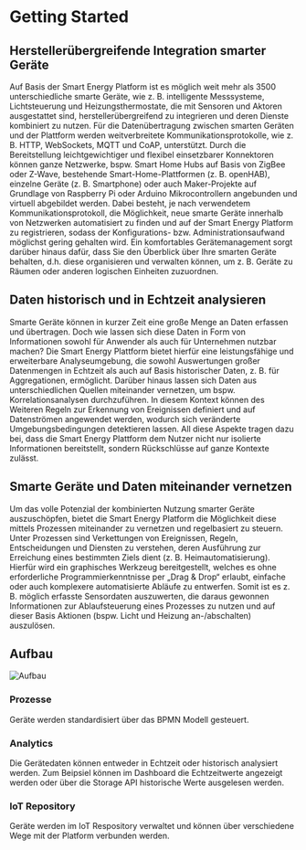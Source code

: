# Getting Started
## Herstellerübergreifende Integration smarter Geräte
Auf Basis der Smart Energy Platform ist es möglich weit mehr als 3500 unterschiedliche smarte Geräte, wie z. B. intelligente Messsysteme, Lichtsteuerung und Heizungsthermostate, die mit Sensoren und Aktoren ausgestattet sind, herstellerübergreifend zu integrieren und deren Dienste kombiniert zu nutzen. Für die Datenübertragung zwischen smarten Geräten und der Plattform werden weitverbreitete Kommunikationsprotokolle, wie z. B. HTTP, WebSockets, MQTT und CoAP, unterstützt. Durch die Bereitstellung leichtgewichtiger und flexibel einsetzbarer Konnektoren können ganze Netzwerke, bspw. Smart Home Hubs auf Basis von ZigBee oder Z-Wave, bestehende Smart-Home-Plattformen (z. B. openHAB), einzelne Geräte (z. B. Smartphone) oder auch Maker-Projekte auf Grundlage von Raspberry Pi oder Arduino Mikrocontrollern angebunden und virtuell abgebildet werden. Dabei besteht, je nach verwendetem Kommunikationsprotokoll, die Möglichkeit, neue smarte Geräte innerhalb von Netzwerken automatisiert zu finden und auf der Smart Energy Platform zu registrieren, sodass der Konfigurations- bzw. Administrationsaufwand möglichst gering gehalten wird. Ein komfortables Gerätemanagement sorgt darüber hinaus dafür, dass Sie den Überblick über Ihre smarten Geräte behalten, d.h. diese organisieren und verwalten können, um z. B. Geräte zu Räumen oder anderen logischen Einheiten zuzuordnen.

## Daten historisch und in Echtzeit analysieren
Smarte Geräte können in kurzer Zeit eine große Menge an Daten erfassen und übertragen. Doch wie lassen sich diese Daten in Form von Informationen sowohl für Anwender als auch für Unternehmen nutzbar machen? Die Smart Energy Plattform bietet hierfür eine leistungsfähige und erweiterbare Analyseumgebung, die sowohl Auswertungen großer Datenmengen in Echtzeit als auch auf Basis historischer Daten, z. B. für Aggregationen, ermöglicht. Darüber hinaus lassen sich Daten aus unterschiedlichen Quellen miteinander vernetzen, um bspw. Korrelationsanalysen durchzuführen. In diesem Kontext können des Weiteren Regeln zur Erkennung von Ereignissen definiert und auf Datenströmen angewendet werden, wodurch sich veränderte Umgebungsbedingungen detektieren lassen. All diese Aspekte tragen dazu bei, dass die Smart Energy Plattform dem Nutzer nicht nur isolierte Informationen bereitstellt, sondern Rückschlüsse auf ganze Kontexte zulässt.

## Smarte Geräte und Daten miteinander vernetzen
Um das volle Potenzial der kombinierten Nutzung smarter Geräte auszuschöpfen, bietet die Smart Energy Platform die Möglichkeit diese mittels Prozessen miteinander zu vernetzen und regelbasiert zu steuern. Unter Prozessen sind Verkettungen von Ereignissen, Regeln, Entscheidungen und Diensten zu verstehen, deren Ausführung zur Erreichung eines bestimmten Ziels dient (z. B. Heimautomatisierung). Hierfür wird ein graphisches Werkzeug bereitgestellt, welches es ohne erforderliche Programmierkenntnisse per „Drag & Drop“ erlaubt, einfache oder auch komplexere automatisierte Abläufe zu entwerfen. Somit ist es z. B. möglich erfasste Sensordaten auszuwerten, die daraus gewonnen Informationen zur Ablaufsteuerung eines Prozesses zu nutzen und auf dieser Basis Aktionen (bspw. Licht und Heizung an-/abschalten) auszulösen.

## Aufbau
![Aufbau](assets/img/aufbau.png)

### Prozesse
Geräte werden standardisiert über das BPMN Modell gesteuert. 

### Analytics
Die Gerätedaten können entweder in Echtzeit oder historisch analysiert werden. Zum Beipsiel können im Dashboard die Echtzeitwerte angezeigt werden oder über die Storage API historische Werte ausgelesen werden. 

### IoT Repository
Geräte werden im IoT Respository verwaltet und können über verschiedene Wege mit der Platform verbunden werden.
